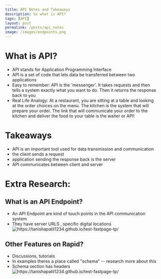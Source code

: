 ```yaml
---
title: API Notes and Takeaways
description: So what is API?
tags: [API]
layout: post
permalink: /posts/api_notes
image: /images/endpoints.png
---
```

# What is API?
- API stands for Application Programming Interface 
- API is a set of code that lets data be transferred between two applications
- Easy to remember: API is the 'messenger'. It takes requests and then tells a system exactly what you want to do. Then it returns the response back to you
- Real Life Analogy: At a restaurant, you are sitting at a table and looking at the order choices on the menu. The kitchen is the system that will prepare your order. The link that will communicate your order to the kitchen and deliver the food to your table is the waiter or API!

# Takeaways
- API is an important tool used for data transmission and communication
- the client sends a request
- application sending the response back is the server
- API communicates between client and server

# Extra Research: 
## What is an API Endpoint? 
- An API Endpoint are kind of touch points in the API communication system
- They have server URLS , specific digital locations 
![]({{site.baseurl}}/images/endpoints.png "https://tanishapatil1234.github.io/test-fastpage-tp/")

## Other Features on Rapid? 
- Discussions, tutorials
- In examples theres a place called "schema" -- research more about this
- Schema section has headers
![]({{site.baseurl}}/images/scheme_headers.png "https://tanishapatil1234.github.io/test-fastpage-tp/")